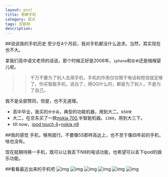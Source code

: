 ```yaml
---
layout: post
title: 哥瞧手机
category: 观点
tags: 互联网
description: 
---
```

##说说我的手机历史
至少在4个月前，我对手机都没什么追求。当然，其实现在也不大。

拿我们高中语文老师的话说，那个时候正好是2006年，`iphone`和`安卓`还是襁褓婴儿呢。

>>千万不要为了别人去用手机，手机的作用仅仅限于电话和短信就足够了。你买智能手机，说白了，用QQ什么的，都是为了别人，不是为了自己。

我不是全部赞同，但是，也不无道理。

*   高中毕业，我买的`步步高`，典型的功能机器，用到大二。`650块`
*   大二，在京东买了一款[nokia 700](http://detail.zol.com.cn/cell_phone/index290409.shtml),半智能机器。`1380`，用到大三下。
*   till now，[ipod touch 4](http://detail.zol.com.cn/mid/index256261.shtml)+[nokia n9](http://detail.zol.com.cn/cell_phone/index236684.shtml)

##我的感觉
手机，够用就行。不要像5S那样高达上，也不至于像四年前的手机，啥也没有。

现在挺期待换一手机，既可以让我丢下N9的电话功能，也希望可以丢下ipod的娱乐功能。

##看看最近出来的手机吧
![img](http://media-cache-ak0.pinimg.com/736x/a1/e3/e0/a1e3e04c2ce27f682b66a3c602453ae8.jpg)
![img](http://media-cache-ak0.pinimg.com/736x/cc/b2/ae/ccb2ae4feec3b3bb44de2941064beccd.jpg)
![img](http://media-cache-ec0.pinimg.com/736x/df/81/8e/df818ec1751fb79ab910b1328cc72e41.jpg)
![img](http://media-cache-ec0.pinimg.com/736x/4b/48/f8/4b48f8727c644d54ca8c4be2ccf892fa.jpg)
![img](http://media-cache-ec0.pinimg.com/236x/20/dc/59/20dc594fe105bf6eadce8836e68f9f15.jpg)
![img](http://media-cache-ak0.pinimg.com/236x/c1/6e/20/c16e20918de4fc3662a1b10ec717a6fb.jpg)